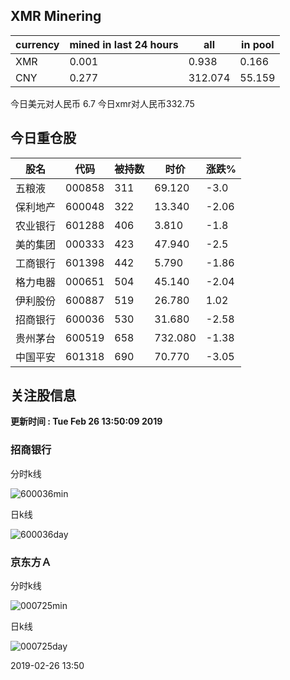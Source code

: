 ## XMR Minering

|currency|mined in last 24 hours|all|in pool|
|---|---|---|---|
|XMR|0.001|0.938|0.166|
|CNY|0.277|312.074|55.159|

今日美元对人民币 6.7	今日xmr对人民币332.75


## 今日重仓股 

|股名|代码|被持数|时价|涨跌%|
|---|---|---|---|---|
|五粮液|000858|311|69.120|-3.0|
|保利地产|600048|322|13.340|-2.06|
|农业银行|601288|406|3.810|-1.8|
|美的集团|000333|423|47.940|-2.5|
|工商银行|601398|442|5.790|-1.86|
|格力电器|000651|504|45.140|-2.04|
|伊利股份|600887|519|26.780|1.02|
|招商银行|600036|530|31.680|-2.58|
|贵州茅台|600519|658|732.080|-1.38|
|中国平安|601318|690|70.770|-3.05|

## 关注股信息
**更新时间 : Tue Feb 26 13:50:09 2019**
### 招商银行 
分时k线

![600036min](http://image.sinajs.cn/newchart/min/n/sh600036.gif)

日k线

![600036day](http://image.sinajs.cn/newchart/daily/n/sh600036.gif)

### 京东方Ａ 
分时k线

![000725min](http://image.sinajs.cn/newchart/min/n/sz000725.gif)

日k线

![000725day](http://image.sinajs.cn/newchart/daily/n/sz000725.gif)

2019-02-26 13:50